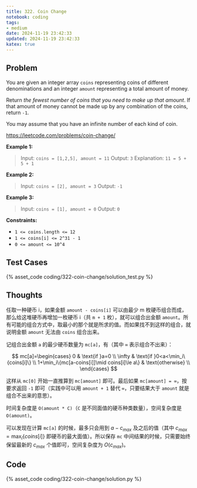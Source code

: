 ```yaml
---
title: 322. Coin Change
notebook: coding
tags:
- medium
date: 2024-11-19 23:42:33
updated: 2024-11-19 23:42:33
katex: true
---
```

## Problem

You are given an integer array `coins` representing coins of different denominations and an integer `amount` representing a total amount of money.

Return _the fewest number of coins that you need to make up that amount_. If that amount of money cannot be made up by any combination of the coins, return `-1`.

You may assume that you have an infinite number of each kind of coin.

<https://leetcode.com/problems/coin-change/>

**Example 1:**

> Input: `coins = [1,2,5], amount = 11`
> Output: `3`
> Explanation: `11 = 5 + 5 + 1`

**Example 2:**

> Input: `coins = [2], amount = 3`
> Output: `-1`

**Example 3:**

> Input: `coins = [1], amount = 0`
> Output: `0`

**Constraints:**

- `1 <= coins.length <= 12`
- `1 <= coins[i] <= 2^31 - 1`
- `0 <= amount <= 10^4`

## Test Cases

{% asset_code coding/322-coin-change/solution_test.py %}

## Thoughts

任取一种硬币 i，如果金额 `amount - coins[i]` 可以由最少 m 枚硬币组合而成，那么给这堆硬币再增加一枚硬币 i（共 `m + 1` 枚），就可以组合出金额 `amount`。所有可能的组合方式中，取最小的那个就是所求的值。而如果找不到这样的组合，就说明金额 `amount` 无法由 `coins` 组合出来。

记组合出金额 `a` 的最少硬币数量为 `mc[a]`，有（其中 `∞` 表示组合不出来）：

$$
mc[a]=\begin{cases}
  0 & \text{if }a=0 \\
  \infty & \text{if }0<a<\min_i\{coins[i]\} \\
  1+\min_i\{mc[a-coins[i]]\mid coins[i]\le a\} & \text{otherwise} \\
\end{cases}
$$

这样从 `mc[0]` 开始一直推算到 `mc[amount]` 即可。最后如果 `mc[amount] = ∞`，按要求返回 `-1` 即可（实践中可以用 `amount + 1` 替代 `∞`，只要结果大于 `amount` 就是组合不出来的意思）。

时间复杂度是 `O(amount * C)`（`C` 是不同面值的硬币种类数量），空间复杂度是 `O(amount)`。

可以发现在计算 `mc[a]` 的时候，最多只会用到 $a-c_{max}$ 及之后的值（其中 $c_{max}=\max_i\{coins[i]\}$ 即硬币的最大面值）。所以保存 `mc` 中间结果的时候，只需要始终保留最新的 $c_{max}$ 个值即可，空间复杂度为 $O(c_{max})$。

## Code

{% asset_code coding/322-coin-change/solution.py %}
